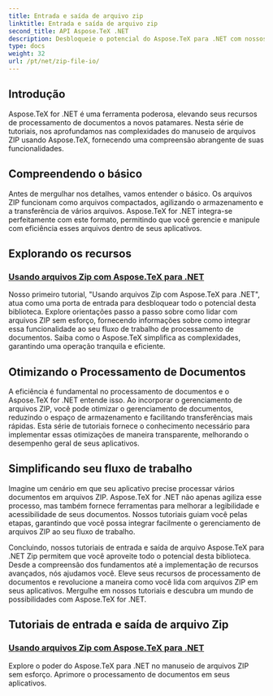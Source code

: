 ```yaml
---
title: Entrada e saída de arquivo zip
linktitle: Entrada e saída de arquivo zip
second_title: API Aspose.TeX .NET
description: Desbloqueie o potencial do Aspose.TeX para .NET com nossos tutoriais de entrada e saída de arquivo Zip. Explore o manuseio de arquivos ZIP e o processamento de documentos para seus aplicativos.
type: docs
weight: 32
url: /pt/net/zip-file-io/
---
```

## Introdução

Aspose.TeX for .NET é uma ferramenta poderosa, elevando seus recursos de processamento de documentos a novos patamares. Nesta série de tutoriais, nos aprofundamos nas complexidades do manuseio de arquivos ZIP usando Aspose.TeX, fornecendo uma compreensão abrangente de suas funcionalidades.

## Compreendendo o básico
Antes de mergulhar nos detalhes, vamos entender o básico. Os arquivos ZIP funcionam como arquivos compactados, agilizando o armazenamento e a transferência de vários arquivos. Aspose.TeX for .NET integra-se perfeitamente com este formato, permitindo que você gerencie e manipule com eficiência esses arquivos dentro de seus aplicativos.

## Explorando os recursos
### [Usando arquivos Zip com Aspose.TeX para .NET](./zip-files-aspose-tex/)
Nosso primeiro tutorial, "Usando arquivos Zip com Aspose.TeX para .NET", atua como uma porta de entrada para desbloquear todo o potencial desta biblioteca. Explore orientações passo a passo sobre como lidar com arquivos ZIP sem esforço, fornecendo informações sobre como integrar essa funcionalidade ao seu fluxo de trabalho de processamento de documentos. Saiba como o Aspose.TeX simplifica as complexidades, garantindo uma operação tranquila e eficiente.

## Otimizando o Processamento de Documentos
A eficiência é fundamental no processamento de documentos e o Aspose.TeX for .NET entende isso. Ao incorporar o gerenciamento de arquivos ZIP, você pode otimizar o gerenciamento de documentos, reduzindo o espaço de armazenamento e facilitando transferências mais rápidas. Esta série de tutoriais fornece o conhecimento necessário para implementar essas otimizações de maneira transparente, melhorando o desempenho geral de seus aplicativos.

## Simplificando seu fluxo de trabalho
Imagine um cenário em que seu aplicativo precise processar vários documentos em arquivos ZIP. Aspose.TeX for .NET não apenas agiliza esse processo, mas também fornece ferramentas para melhorar a legibilidade e acessibilidade de seus documentos. Nossos tutoriais guiam você pelas etapas, garantindo que você possa integrar facilmente o gerenciamento de arquivos ZIP ao seu fluxo de trabalho.

Concluindo, nossos tutoriais de entrada e saída de arquivo Aspose.TeX para .NET Zip permitem que você aproveite todo o potencial desta biblioteca. Desde a compreensão dos fundamentos até a implementação de recursos avançados, nós ajudamos você. Eleve seus recursos de processamento de documentos e revolucione a maneira como você lida com arquivos ZIP em seus aplicativos. Mergulhe em nossos tutoriais e descubra um mundo de possibilidades com Aspose.TeX for .NET.
## Tutoriais de entrada e saída de arquivo Zip
### [Usando arquivos Zip com Aspose.TeX para .NET](./zip-files-aspose-tex/)
Explore o poder do Aspose.TeX para .NET no manuseio de arquivos ZIP sem esforço. Aprimore o processamento de documentos em seus aplicativos.